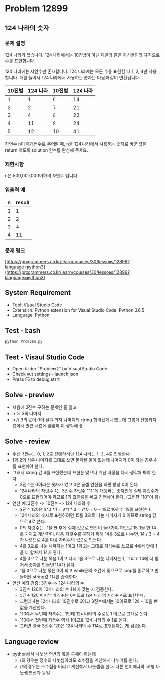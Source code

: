 # Problem 12899

## 124 나라의 숫자

### 문제 설명

124 나라가 있습니다. 124 나라에서는 10진법이 아닌 다음과 같은 자신들만의 규칙으로 수를 표현합니다.

124 나라에는 자연수만 존재합니다.
124 나라에는 모든 수를 표현할 때 1, 2, 4만 사용합니다.
예를 들어서 124 나라에서 사용하는 숫자는 다음과 같이 변환됩니다.

| 10진법 | 124 나라 | 10진법 | 124 나라 |
| ------ | -------- | ------ | -------- |
| 1      | 1	   | 6   	| 14      |
| 2      | 2       | 7      | 21      |
| 3      | 4       | 8      | 22      |
| 4      | 11      | 9      | 24      |
| 5      | 12      | 10     | 41      |
자연수 n이 매개변수로 주어질 때, n을 124 나라에서 사용하는 숫자로 바꾼 값을 return 하도록 solution 함수를 완성해 주세요.

### 제한사항

n은 500,000,000이하의 자연수 입니다.

### 입출력 예

|n	|result|
|--|------|
|1|	1
|2|	2
|3|	4
|4|	11


### 문제 링크 
[https://programmers.co.kr/learn/courses/30/lessons/12899?language=python3](https://programmers.co.kr/learn/courses/30/lessons/12899?language=python3)

## System Requirement

- Tool: Visual Studio Code
- Extension: Python extension for Visual Studio Code, Python 3.6.5
- Language: Python

## Test - bash

```bash
python Problem.py
```

## Test - Visaul Studio Code

- Open folder "Problem2" by Visual Studio Code
- Check out settings - launch.json
- Press F5 to debug start

## Solve - preview

- 처음에 3진수 구하는 문제인 줄 알고
- n % 3의 나머지
- n // 3의 몫이 0이 될떄 까지 나머지의 string 합이겠게니 했는데 그렇게 진행되지 않아서 출근 시간에 곰곰히 더 생각해 봄

## Solve - review

- 우선 3진수는 0, 1, 2로 진행하지만 124 나라는 1, 2, 4로 진행한다.
- 1과 2의 경우 나머지를 그대로 쓰면 문제될 일이 없는데 나머지가 0이 되는 경우 4를 표현해야 한다.
- 그래서 string 값 4를 표현했는데 표현은 맞으나 계산 과정을 다시 생각해 봐야 한다.
  - 3진수는 0이라는 숫자가 있고 0은 곱셈 연산을 하면 항상 0이 된다
  - 124 나라의 자릿수 4는 3진수 자릿수 "11"에 대응하는 숫자인데 실제 자릿수가 0으로 표현되어야 하므로 1의 값만큼을 빼고 진행해야 한다. (그러면 "10"이 됨)
- 연산 예: 3진수 -> 10진수 -> 124 나라의 수
  - 3진수 120은 3^2 * 1 + 3^1 * 2 + 3^0 + 0 = 15로 10진수 15를 표현한다.
  - 124 나라의 숫자로 표현하려면 15를 3으로 나눈 나머지가 0 이므로 string 값으로 4로 쓴다.
  - 0의 자릿수는 -1을 한 후에 실제 값으로 연산이 들어가야 하므로 15-1을 한 14를 가지고 계산한다. 다음 자릿수를 구하기 위해 14를 3으로 나누면, 14 / 3 = 4가 나오므로 4를 다음 자리수의 값으로 만든다.
  - 4를 3으로 나눈 나머지는 1이고 1과 2는 그대로 자리수로 쓰므로 4에서 앞에 1을 더 합쳐서 14가 된다.
  - 4를 3으로 나눈 목음 1이고 다시 1을 3으로 나눈 나머지는 1, 그리고 14에 더 합쳐서 숫자를 만들면 114가 된다.
  - 1을 3으로 나눈 몫은 0이 되고 while문의 조건에 맞으므로 loop를 종료하고 만들어진 string값 114를 출력한다.
- 연산 예의 검증: 3진수 -> 124 나라의 수
  - 3진수 120이 124 나라의 수 114가 맞는 지 검증한다.
  - 3진수 120 마지막 자리수는 0이므로 124 나라의 자리수 4로 표현한다.
  - 그런데 4는 124 나라의 10진수로 3이고 3진수에서는 10이므로 120 - 10을 뺸 값을 계산한다.
  - 110에서 두번째 자리수는 1인데 124 나라의 수로도 1 이므로 그대로 쓴다.
  - 110에서 첫번째 자리수 역시 1이므로 124 나라의 수 1로 쓴다.
  - 그러면 결국 3진수 120은 124 나라의 수 114로 표현된다는 게 검증된다.

## Language review

- python에서 나눗셈 연산의 몫을 구해야 하는데
  - /의 경우는 정수의 나눗셈이라도 소수점을 계산해서 나누기를 한다.
  - //의 경우는 소수점을 버리고 계산해서 나눗셈을 한다. 다른 언어에서의 int형 나눗셈 연산과 동일